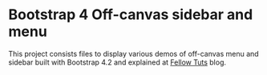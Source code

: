 # Bootstrap 4 Off-canvas sidebar and menu
This project consists files to display various demos of off-canvas menu and sidebar built with Bootstrap 4.2 and explained at [Fellow Tuts](https://fellowtuts.com) blog.
